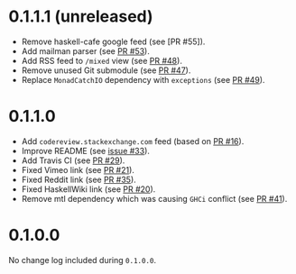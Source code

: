 # 0.1.1.1 (unreleased)

* Remove haskell-cafe google feed (see [PR #55]).
* Add mailman parser (see [PR #53]).
* Add RSS feed to `/mixed` view (see [PR #48]).
* Remove unused Git submodule (see [PR #47]).
* Replace `MonadCatchIO` dependency with `exceptions` (see [PR #49]).

[PR #54]: https://github.com/chrisdone/haskellnews/pull/55
[PR #53]: https://github.com/chrisdone/haskellnews/pull/53
[PR #49]: https://github.com/chrisdone/haskellnews/pull/49
[PR #48]: https://github.com/chrisdone/haskellnews/pull/48
[PR #47]: https://github.com/chrisdone/haskellnews/pull/47

# 0.1.1.0

* Add `codereview.stackexchange.com` feed (based on [PR #16]).
* Improve README (see [issue #33]).
* Add Travis CI (see [PR #29]).
* Fixed Vimeo link (see [PR #21]).
* Fixed Reddit link (see [PR #35]).
* Fixed HaskellWiki link (see [PR #20]).
* Remove mtl dependency which was causing `GHCi` conflict (see [PR #41]).

[PR #16]: https://github.com/chrisdone/haskellnews/pull/16
[issue #33]: https://github.com/chrisdone/haskellnews/issues/33
[PR #29]: https://github.com/chrisdone/haskellnews/pull/29
[PR #21]: https://github.com/chrisdone/haskellnews/pull/21
[PR #35]: https://github.com/chrisdone/haskellnews/pull/35
[PR #20]: https://github.com/chrisdone/haskellnews/pull/20
[PR #41]: https://github.com/chrisdone/haskellnews/pull/41

# 0.1.0.0

No change log included during `0.1.0.0`.
